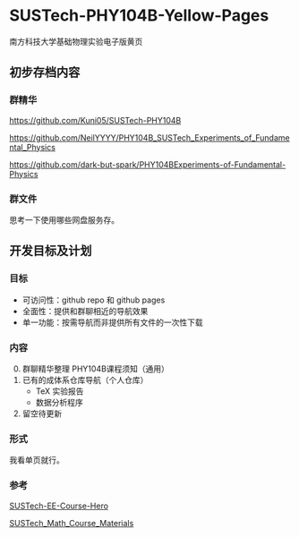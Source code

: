# SUSTech-PHY104B-Yellow-Pages

南方科技大学基础物理实验电子版黄页

## 初步存档内容

### 群精华

https://github.com/Kuni05/SUSTech-PHY104B

https://github.com/NeilYYYY/PHY104B_SUSTech_Experiments_of_Fundamental_Physics

https://github.com/dark-but-spark/PHY104BExperiments-of-Fundamental-Physics

### 群文件

思考一下使用哪些网盘服务存。

## 开发目标及计划

### 目标

- 可访问性：github repo 和 github pages
- 全面性：提供和群聊相近的导航效果
- 单一功能：按需导航而非提供所有文件的一次性下载

### 内容

0. 群聊精华整理 PHY104B课程须知（通用）
1. 已有的成体系仓库导航（个人仓库）
   - TeX 实验报告
   - 数据分析程序
2. 留空待更新

### 形式

我看单页就行。

### 参考

[SUSTech-EE-Course-Hero](https://github.com/SUSTech-EE-Course-Hero/SUSTech-EE-Course-Hero)

[SUSTech_Math_Course_Materials](https://github.com/LunaQu4kez/SUSTech_Math_Course_Materials)
